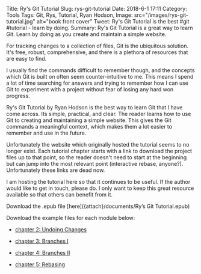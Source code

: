 Title: Ry's Git Tutorial
Slug: rys-git-tutorial
Date: 2018-6-1 17:11
Category: Tools
Tags: Git, Rys, Tutorial, Ryan Hodson,
Image: src="/images/rys-git-tutorial.jpg" alt="book front cover"
Tweet: Ry's Git Tutorial is the best #git #tutorial - learn by doing.
Summary: Ry's Git Tutorial is a great way to learn Git. Learn by doing as you create and maintain a simple website. 

For tracking changes to a collection of files, Git is the ubiquitous solution. It's free, robust, comprehensive, and there is a plethora of resources that are easy to find. 

I usually find the commands difficult to remember though, and the concepts which Git is built on often seem counter-intuitive to me. This means I spend a lot of time searching for answers and trying to remember how I can use Git to experiment with a project without fear of losing any hard won progress. 

Ry's Git Tutorial by Ryan Hodson is the best way to learn Git that I have come across. Its simple, practical, and clear. The reader learns how to use Git to creating and maintaining a simple website. This gives the Git commands a meaningful context, which makes them a lot easier to remember and use in the future.

Unfortunately the website which originally hosted the tutorial seems to no longer exist. Each tutorial chapter starts with a link to download the project files up to that point, so the reader doesn't need to start at the beginning but can jump into the most relevant point (interactive rebase, anyone?). Unfortunately these links are dead now. 

I am hosting the tutorial here so that it continues to be useful. If the author would like to get in touch, please do. I only want to keep this great resource available so that others can benefit from it.

Download the .epub file [here]({attach}/documents/Ry’s Git Tutorial.epub)
 
Download the example files for each module below:

- [chapter 2: Undoing Changes]({attach}/documents/chapter2.zip)

- [chapter 3: Branches I]({attach}/documents/chapter3.zip)

- [chapter 4: Branches II]({attach}/documents/chapter4.zip)

- [chapter 5: Rebasing]({attach}/documents/chapter5.zip)

